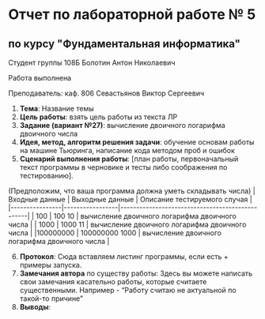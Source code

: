 # Отчет по лабораторной работе № 5
## по курсу "Фундаментальная информатика"

Студент группы 108Б Болотин Антон Николаевич

Работа выполнена

Преподаватель: каф. 806 Севастьянов Виктор Сергеевич

1. **Тема**: Название темы
2. **Цель работы**: взять цель работы из текста ЛР
3. **Задание (вариант №27)**: вычисление двоичного логарифма двоичного числа
4. **Идея, метод, алгоритм решения задачи**: обучение основам работы на машине Тьюринга, написание кода методом проб и ошибок
5. **Сценарий выполнения работы**: [план работы, первоначальный текст программы в черновике и тесты либо соображения по тестированию].

(Предположим, что ваша программа должна уметь складывать числа)
| Входные данные | Выходные данные | Описание тестируемого случая                    |
|----------------|-----------------|-------------------------------------------------|
| 100            | 100 10          | вычисление двоичного логарифма двоичного числа  |
| 1000           | 1000 11         | вычисление двоичного логарифма двоичного числа  |
|100000000       | 100000000 1000  | вычисление двоичного логарифма двоичного числа  |


6. **Протокол**: Сюда вставляем листинг программы, если есть + примеры запуска.
7. **Замечания автора** по существу работы: Здесь вы можете написать свои замечания касательно работы, которые считаете существенными. Например - “Работу считаю не актуальной по такой-то причине”
8. **Выводы**:
